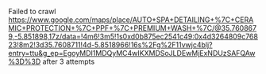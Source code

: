 Failed to crawl https://www.google.com/maps/place/AUTO+SPA+DETAILING+%7C+CERAMIC+PROTECTION+%7C+PPF+%7C+PREMIUM+WASH+%7C/@35.7608679,-5.851898,17z/data=!4m6!3m5!1s0xd0b875ec2541c49:0x4d3264809c76823!8m2!3d35.7608711!4d-5.8518966!16s%2Fg%2F11vwjc4blj?entry=ttu&g_ep=EgoyMDI1MDQyMC4wIKXMDSoJLDEwMjExNDUzSAFQAw%3D%3D after 3 attempts